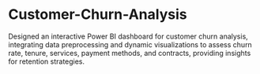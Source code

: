 # Customer-Churn-Analysis
Designed an interactive Power BI dashboard for customer churn analysis, integrating data preprocessing and dynamic visualizations to assess churn rate, tenure, services, payment methods, and contracts, providing insights for retention strategies.
